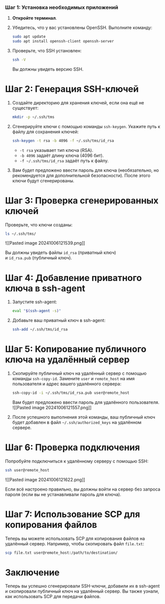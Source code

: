 ### Шаг 1: Установка необходимых приложений

1. **Откройте терминал**.
    
2. Убедитесь, что у вас установлены OpenSSH. Выполните команду:
    
    ```bash
    sudo apt update
    sudo apt install openssh-client openssh-server
    ```
    
3. Проверьте, что SSH установлен:
    
    ```bash
    ssh -V
    ```
    
    Вы должны увидеть версию SSH.
    

# Шаг 2: Генерация SSH-ключей

1. Создайте директорию для хранения ключей, если она ещё не существует:
    
    ```bash
    mkdir -p ~/.ssh/tms
    ```
    
2. Сгенерируйте ключи с помощью команды `ssh-keygen`. Укажите путь к файлу для сохранения ключей:
    
    ```bash
    ssh-keygen -t rsa -b 4096 -f ~/.ssh/tms/id_rsa
    ```
    
    - `-t rsa` указывает тип ключа (RSA).
    - `-b 4096` задаёт длину ключа (4096 бит).
    - `-f ~/.ssh/tms/id_rsa` задаёт путь к файлу.
3. Вам будет предложено ввести пароль для ключа (необязательно, но рекомендуется для дополнительной безопасности). После этого ключи будут сгенерированы.
    

# Шаг 3: Проверка сгенерированных ключей

Проверьте, что ключи созданы:

```bash
ls ~/.ssh/tms/
```

![[Pasted image 20241006121539.png]]

Вы должны увидеть файлы `id_rsa` (приватный ключ) и `id_rsa.pub` (публичный ключ).

# Шаг 4: Добавление приватного ключа в ssh-agent

1. Запустите ssh-agent:
    
    ```bash
    eval "$(ssh-agent -s)"
    ```
    
2. Добавьте ваш приватный ключ в ssh-agent:
    
    ```bash
    ssh-add ~/.ssh/tms/id_rsa
    ```
    

# Шаг 5: Копирование публичного ключа на удалённый сервер

1. Скопируйте публичный ключ на удалённый сервер с помощью команды `ssh-copy-id`. Замените `user` и `remote_host` на имя пользователя и адрес вашего удалённого сервера:
    
    ```bash
    ssh-copy-id -i ~/.ssh/tms/id_rsa.pub user@remote_host
    ```
    
    Вам будет предложено ввести пароль для удалённого пользователя.
![[Pasted image 20241006121557.png]]

2. После успешного выполнения этой команды, ваш публичный ключ будет добавлен в файл `~/.ssh/authorized_keys` на удалённом сервере.

# Шаг 6: Проверка подключения

Попробуйте подключиться к удалённому серверу с помощью SSH:

```bash
ssh user@remote_host
```

![[Pasted image 20241006121622.png]]

Если всё настроено правильно, вы должны войти на сервер без запроса пароля (если вы не устанавливали пароль для ключа).

# Шаг 7: Использование SCP для копирования файлов

Теперь вы можете использовать SCP для копирования файлов на удалённый сервер. Например, чтобы скопировать файл `file.txt`:

```bash
scp file.txt user@remote_host:/path/to/destination/
```

# Заключение

Теперь вы успешно сгенерировали SSH-ключи, добавили их в ssh-agent и скопировали публичный ключ на удалённый сервер. Вы также узнали, как использовать SCP для передачи файлов.